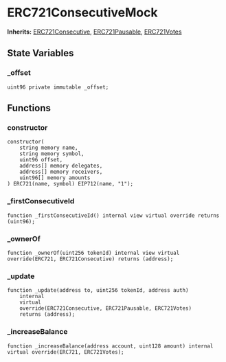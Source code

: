 # ERC721ConsecutiveMock
**Inherits:**
[ERC721Consecutive](/lib/openzeppelin-contracts/contracts/token/ERC721/extensions/ERC721Consecutive.sol/abstract.ERC721Consecutive.md), [ERC721Pausable](/lib/openzeppelin-contracts/contracts/token/ERC721/extensions/ERC721Pausable.sol/abstract.ERC721Pausable.md), [ERC721Votes](/lib/openzeppelin-contracts/contracts/token/ERC721/extensions/ERC721Votes.sol/abstract.ERC721Votes.md)


## State Variables
### _offset

```solidity
uint96 private immutable _offset;
```


## Functions
### constructor


```solidity
constructor(
    string memory name,
    string memory symbol,
    uint96 offset,
    address[] memory delegates,
    address[] memory receivers,
    uint96[] memory amounts
) ERC721(name, symbol) EIP712(name, "1");
```

### _firstConsecutiveId


```solidity
function _firstConsecutiveId() internal view virtual override returns (uint96);
```

### _ownerOf


```solidity
function _ownerOf(uint256 tokenId) internal view virtual override(ERC721, ERC721Consecutive) returns (address);
```

### _update


```solidity
function _update(address to, uint256 tokenId, address auth)
    internal
    virtual
    override(ERC721Consecutive, ERC721Pausable, ERC721Votes)
    returns (address);
```

### _increaseBalance


```solidity
function _increaseBalance(address account, uint128 amount) internal virtual override(ERC721, ERC721Votes);
```

